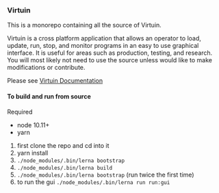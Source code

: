### Virtuin

This is a monorepo containing all the source of Virtuin.

Virtuin is a cross platform application that allows an operator to load, update,
run, stop, and monitor programs in an easy to use graphical interface.
It is useful for areas such as production, testing, and research. You will
most likely not need to use the source unless would like to make modifications
or contribute.


Please see
[Virtuin Documentation](./DOCUMENTATION.MD)


#### To build and run from source


Required
- node 10.11+
- yarn


1. first clone the repo and cd into it
2. yarn install
3. ``` ./node_modules/.bin/lerna bootstrap ```
4. ```./node_modules/.bin/lerna build ```
5. ``` ./node_modules/.bin/lerna bootstrap ``` (run twice the first time)
6. to run the gui ```./node_modules/.bin/lerna run run:gui ```
